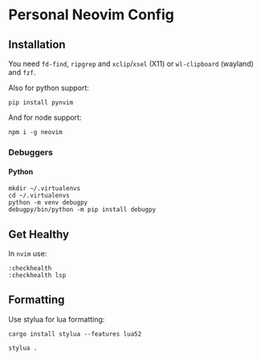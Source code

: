 # Personal Neovim Config

## Installation

You need `fd-find`, `ripgrep` and `xclip`/`xsel` (X11) or `wl-clipboard`
(wayland) and `fzf`.

Also for python support:

```shell
pip install pynvim
```

And for node support:

```shell
npm i -g neovim
```

### Debuggers

#### Python

```shell
mkdir ~/.virtualenvs
cd ~/.virtualenvs
python -m venv debugpy
debugpy/bin/python -m pip install debugpy
```

## Get Healthy

In `nvim` use:

```nvim
:checkhealth
:checkhealth lsp
```

## Formatting

Use stylua for lua formatting:

```shell
cargo install stylua --features lua52
```

```shell
stylua .
```
